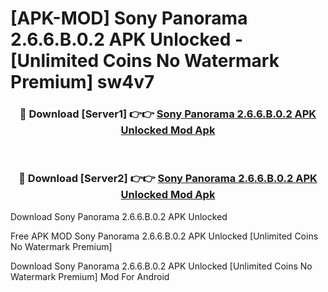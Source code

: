 # [APK-MOD] Sony Panorama 2.6.6.B.0.2 APK Unlocked - [Unlimited Coins No Watermark Premium] sw4v7



<div align="center">
<h3>🔴 Download [Server1] 👉👉 <a href="https://momento.my/?title=Sony_Panorama_2.6.6.B.0.2_APK_Unlocked">Sony Panorama 2.6.6.B.0.2 APK Unlocked Mod Apk</a></h3><br>

<h3>🔴 Download [Server2] 👉👉 <a href="https://momento.my/?title=Sony_Panorama_2.6.6.B.0.2_APK_Unlocked">Sony Panorama 2.6.6.B.0.2 APK Unlocked Mod Apk</a></h3>
</div>



Download Sony Panorama 2.6.6.B.0.2 APK Unlocked 

Free APK MOD Sony Panorama 2.6.6.B.0.2 APK Unlocked [Unlimited Coins No Watermark Premium]

Download Sony Panorama 2.6.6.B.0.2 APK Unlocked [Unlimited Coins No Watermark Premium] Mod For Android

